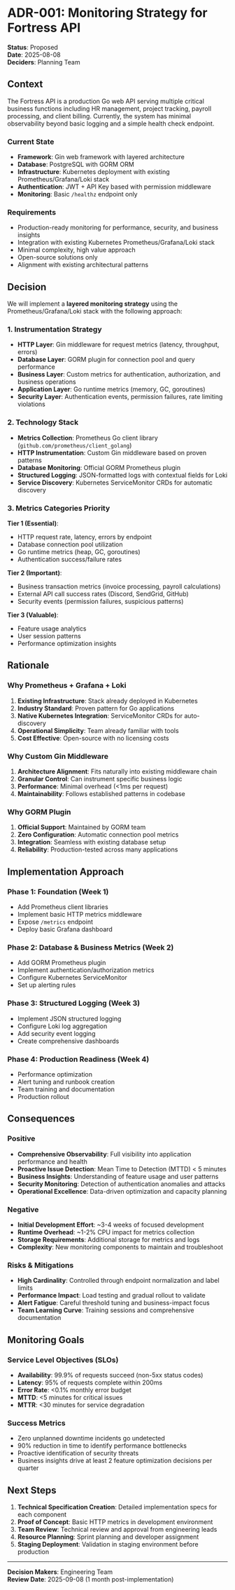 # ADR-001: Monitoring Strategy for Fortress API

**Status**: Proposed  
**Date**: 2025-08-08  
**Deciders**: Planning Team

## Context

The Fortress API is a production Go web API serving multiple critical business functions including HR management, project tracking, payroll processing, and client billing. Currently, the system has minimal observability beyond basic logging and a simple health check endpoint.

### Current State
- **Framework**: Gin web framework with layered architecture
- **Database**: PostgreSQL with GORM ORM
- **Infrastructure**: Kubernetes deployment with existing Prometheus/Grafana/Loki stack
- **Authentication**: JWT + API Key based with permission middleware
- **Monitoring**: Basic `/healthz` endpoint only

### Requirements
- Production-ready monitoring for performance, security, and business insights
- Integration with existing Kubernetes Prometheus/Grafana/Loki stack
- Minimal complexity, high value approach
- Open-source solutions only
- Alignment with existing architectural patterns

## Decision

We will implement a **layered monitoring strategy** using the Prometheus/Grafana/Loki stack with the following approach:

### 1. Instrumentation Strategy
- **HTTP Layer**: Gin middleware for request metrics (latency, throughput, errors)
- **Database Layer**: GORM plugin for connection pool and query performance  
- **Business Layer**: Custom metrics for authentication, authorization, and business operations
- **Application Layer**: Go runtime metrics (memory, GC, goroutines)
- **Security Layer**: Authentication events, permission failures, rate limiting violations

### 2. Technology Stack
- **Metrics Collection**: Prometheus Go client library (`github.com/prometheus/client_golang`)
- **HTTP Instrumentation**: Custom Gin middleware based on proven patterns
- **Database Monitoring**: Official GORM Prometheus plugin  
- **Structured Logging**: JSON-formatted logs with contextual fields for Loki
- **Service Discovery**: Kubernetes ServiceMonitor CRDs for automatic discovery

### 3. Metrics Categories Priority
**Tier 1 (Essential)**:
- HTTP request rate, latency, errors by endpoint
- Database connection pool utilization
- Go runtime metrics (heap, GC, goroutines)
- Authentication success/failure rates

**Tier 2 (Important)**:
- Business transaction metrics (invoice processing, payroll calculations)
- External API call success rates (Discord, SendGrid, GitHub)
- Security events (permission failures, suspicious patterns)

**Tier 3 (Valuable)**:
- Feature usage analytics
- User session patterns
- Performance optimization insights

## Rationale

### Why Prometheus + Grafana + Loki
1. **Existing Infrastructure**: Stack already deployed in Kubernetes
2. **Industry Standard**: Proven pattern for Go applications  
3. **Native Kubernetes Integration**: ServiceMonitor CRDs for auto-discovery
4. **Operational Simplicity**: Team already familiar with tools
5. **Cost Effective**: Open-source with no licensing costs

### Why Custom Gin Middleware
1. **Architecture Alignment**: Fits naturally into existing middleware chain
2. **Granular Control**: Can instrument specific business logic
3. **Performance**: Minimal overhead (<1ms per request)
4. **Maintainability**: Follows established patterns in codebase

### Why GORM Plugin  
1. **Official Support**: Maintained by GORM team
2. **Zero Configuration**: Automatic connection pool metrics
3. **Integration**: Seamless with existing database setup
4. **Reliability**: Production-tested across many applications

## Implementation Approach

### Phase 1: Foundation (Week 1)
- Add Prometheus client libraries
- Implement basic HTTP metrics middleware
- Expose `/metrics` endpoint
- Deploy basic Grafana dashboard

### Phase 2: Database & Business Metrics (Week 2)  
- Add GORM Prometheus plugin
- Implement authentication/authorization metrics
- Configure Kubernetes ServiceMonitor
- Set up alerting rules

### Phase 3: Structured Logging (Week 3)
- Implement JSON structured logging
- Configure Loki log aggregation  
- Add security event logging
- Create comprehensive dashboards

### Phase 4: Production Readiness (Week 4)
- Performance optimization
- Alert tuning and runbook creation
- Team training and documentation
- Production rollout

## Consequences

### Positive
- **Comprehensive Observability**: Full visibility into application performance and health
- **Proactive Issue Detection**: Mean Time to Detection (MTTD) < 5 minutes
- **Business Insights**: Understanding of feature usage and user patterns  
- **Security Monitoring**: Detection of authentication anomalies and attacks
- **Operational Excellence**: Data-driven optimization and capacity planning

### Negative  
- **Initial Development Effort**: ~3-4 weeks of focused development
- **Runtime Overhead**: ~1-2% CPU impact for metrics collection
- **Storage Requirements**: Additional storage for metrics and logs
- **Complexity**: New monitoring components to maintain and troubleshoot

### Risks & Mitigations
- **High Cardinality**: Controlled through endpoint normalization and label limits
- **Performance Impact**: Load testing and gradual rollout to validate
- **Alert Fatigue**: Careful threshold tuning and business-impact focus
- **Team Learning Curve**: Training sessions and comprehensive documentation

## Monitoring Goals

### Service Level Objectives (SLOs)
- **Availability**: 99.9% of requests succeed (non-5xx status codes)
- **Latency**: 95% of requests complete within 200ms
- **Error Rate**: <0.1% monthly error budget
- **MTTD**: <5 minutes for critical issues
- **MTTR**: <30 minutes for service degradation

### Success Metrics
- Zero unplanned downtime incidents go undetected  
- 90% reduction in time to identify performance bottlenecks
- Proactive identification of security threats
- Business insights drive at least 2 feature optimization decisions per quarter

## Next Steps

1. **Technical Specification Creation**: Detailed implementation specs for each component
2. **Proof of Concept**: Basic HTTP metrics in development environment
3. **Team Review**: Technical review and approval from engineering leads  
4. **Resource Planning**: Sprint planning and developer assignment
5. **Staging Deployment**: Validation in staging environment before production

---

**Decision Makers**: Engineering Team  
**Review Date**: 2025-09-08 (1 month post-implementation)